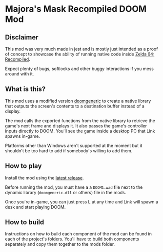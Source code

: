 # Majora's Mask Recompiled DOOM Mod

## Disclaimer

This mod was very much made in jest and is mostly just intended as a proof of concept to showcase the ability of running native code inside [Zelda 64: Recompiled](https://github.com/Zelda64Recomp/Zelda64Recomp).

Expect plenty of bugs, softlocks and other buggy interactions if you mess around with it.

## What is this?

This mod uses a modified version [doomgeneric](https://github.com/ozkl/doomgeneric) to create a native library that outputs the screen's contents to a destination buffer instead of a display.

The mod calls the exported functions from the native library to retrieve the game's next frame and displays it. It also passes the game's controller inputs directly to DOOM. You'll see the game inside a desktop PC that Link spawns in-game.

Platforms other than Windows aren't supported at the moment but it shouldn't be too hard to add if somebody's willing to add them.

## How to play

Install the mod using the [latest release](https://github.com/DarioSamo/MMRecompDoomMod/releases/latest).

Before running the mod, you must have a a `DOOM1.wad` file next to the dynamic library (`doomgeneric.dll` or others) file in the mods.

Once you're in-game, you can just press L at any time and Link will spawn a desk and start playing DOOM.

## How to build

Instructions on how to build each component of the mod can be found in each of the project's folders. You'll have to build both components separately and copy them together to the mods folder.

